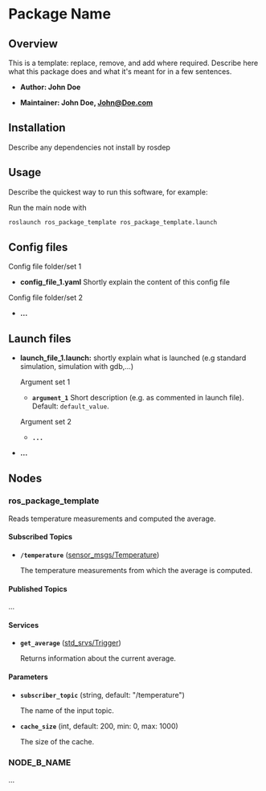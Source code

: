 <!-- Template From Here
https://github.com/leggedrobotics/ros_best_practices/blob/main/ros_package_template/README.md
-->

# Package Name

## Overview

This is a template: replace, remove, and add where required. Describe here what this package does and what it's meant for in a few sentences.

* **Author: John Doe**

* **Maintainer: John Doe, <John@Doe.com>**

## Installation

Describe any dependencies not install by rosdep

## Usage

Describe the quickest way to run this software, for example:

Run the main node with

```bash
roslaunch ros_package_template ros_package_template.launch
```

## Config files

Config file folder/set 1

* **config_file_1.yaml** Shortly explain the content of this config file

Config file folder/set 2

* **...**

## Launch files

* **launch_file_1.launch:** shortly explain what is launched (e.g standard simulation, simulation with gdb,...)

  Argument set 1

  * **`argument_1`** Short description (e.g. as commented in launch file). Default: `default_value`.

  Argument set 2

  * **`...`**

* **...**

## Nodes

### ros_package_template

Reads temperature measurements and computed the average.

#### Subscribed Topics

* **`/temperature`** ([sensor_msgs/Temperature])

    The temperature measurements from which the average is computed.

#### Published Topics

...

#### Services

* **`get_average`** ([std_srvs/Trigger])

    Returns information about the current average.

#### Parameters

* **`subscriber_topic`** (string, default: "/temperature")

    The name of the input topic.

* **`cache_size`** (int, default: 200, min: 0, max: 1000)

    The size of the cache.

### NODE_B_NAME

...

[std_srvs/Trigger]: http://docs.ros.org/api/std_srvs/html/srv/Trigger.html
[sensor_msgs/Temperature]: http://docs.ros.org/api/sensor_msgs/html/msg/Temperature.html

